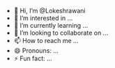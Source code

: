 - 👋 Hi, I’m @Lokeshrawani
- 👀 I’m interested in ...
- 🌱 I’m currently learning ...
- 💞️ I’m looking to collaborate on ...
- 📫 How to reach me ...
- 😄 Pronouns: ...
- ⚡ Fun fact: ...

<!---
Lokeshrawani/Lokeshrawani is a ✨ special ✨ repository because its `README.md` (this file) appears on your GitHub profile.
You can click the Preview link to take a look at your changes.
--->
